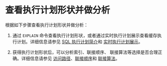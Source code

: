 查看执行计划形状并做分析 
=================================



根据如下步骤查看执行计划形状并做分析：

1. 通过 `EXPLAIN` 命令查看执行计划形状，或者通过实时执行计划展示查看缓存执行计划。详细信息请参见 [SQL 执行计划简介](/docs-cn/12.sql-optimization-guide-1/2.sql-execution-plan-3/1.introduction-to-sql-execution-plans-2/)和 [实时执行计划展示](t1962412.html#topic-1962412)。

   

2. 获得执行计划形状后，可以分析索引、联接顺序、 联接算法等选择是否合理正确。详细信息请参见 [访问路径](/docs-cn/12.sql-optimization-guide-1/4.sql-optimization-1/5.query-optimization-2/1.access-path-3/1.overview-16/)、[联接顺序](/docs-cn/12.sql-optimization-guide-1/4.sql-optimization-1/5.query-optimization-2/2.join-algorithm-5/3.join-order-3/)和 [联接算法](/docs-cn/12.sql-optimization-guide-1/4.sql-optimization-1/5.query-optimization-2/2.join-algorithm-5/2.join-algorithm-6/)。

   



